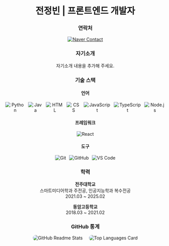 <div align="center"> 
  <h1>전정빈 | 프론트엔드 개발자</h1>
  <h3>연락처</h3>
<p align="center">
  <a href="mailto:leegm17@naver.com">
    <img src="https://img.shields.io/badge/Contact-01jjb@naver.com-03C75A?style=flat-square&logo=naver&logoColor=white" alt="Naver Contact">
  </a>
</p>
  <h3>자기소개</h3>
  <p>자기소개 내용을 추가해 주세요.</p>
  <h3>기술 스택</h3>
  <h4>언어</h4>
  <div style="display: flex; gap: 10px; justify-content: center;">
    <img src="https://img.shields.io/badge/Python-3776AB?style=flat&logo=python&logoColor=white" alt="Python">
    <img src="https://img.shields.io/badge/Java-007396?style=flat&logo=java&logoColor=white" alt="Java">
    <img src="https://img.shields.io/badge/HTML5-E34F26?style=flat&logo=html5&logoColor=white" alt="HTML">
    <img src="https://img.shields.io/badge/CSS3-1572B6?style=flat&logo=css3&logoColor=white" alt="CSS">
    <img src="https://img.shields.io/badge/JavaScript-F7DF1E?style=flat&logo=javascript&logoColor=black" alt="JavaScript">
    <img src="https://img.shields.io/badge/TypeScript-3178C6?style=flat&logo=typescript&logoColor=white" alt="TypeScript">
    <img src="https://img.shields.io/badge/Node.js-339933?style=flat&logo=node.js&logoColor=white" alt="Node.js">
  </div>
  <h4>프레임워크</h4>
  <div style="display: flex; gap: 10px; justify-content: center;">
    <img src="https://img.shields.io/badge/React-61DAFB?style=flat&logo=react&logoColor=white" alt="React">
  </div>
  <h4>도구</h4>
  <div style="display: flex; gap: 10px; justify-content: center;">
    <img src="https://img.shields.io/badge/Git-F05032?style=flat&logo=git&logoColor=white" alt="Git">
    <img src="https://img.shields.io/badge/GitHub-181717?style=flat&logo=github&logoColor=white" alt="GitHub">
    <img src="https://img.shields.io/badge/VS%20Code-007ACC?style=flat&logo=visualstudiocode&logoColor=white" alt="VS Code">
  </div>
  <h3>학력</h3>
  <p>
    <strong>전주대학교</strong><br>
    스마트미디어학과 주전공, 인공지능학과 복수전공<br>
    2021.03 ~ 2025.02
  </p>
  <p>
    <strong>동암고등학교</strong><br>
    2018.03 ~ 2021.02
  </p>
  <h3>GitHub 통계</h3>
  <div style="display: flex; justify-content: center; gap: 20px;">
    <img src="https://github-readme-stats.vercel.app/api?username=jeongbin01&theme=tokyonight&show_icons=true" alt="GitHub Readme Stats" style="border-radius: 8px;">
    <img src="https://github-readme-stats.vercel.app/api/top-langs/?username=jeongbin01&layout=compact" alt="Top Languages Card" style="border-radius: 8px;">
  </div>
</div>
